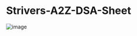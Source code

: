 # Strivers-A2Z-DSA-Sheet

![image](https://github.com/swarnavopramanik/Strivers-A2Z-DSA-Sheet/assets/105142693/90879ba6-4a21-42cd-a6ba-604c615d93c0)

